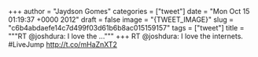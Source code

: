 
+++
author = "Jaydson Gomes"
categories = ["tweet"]
date = "Mon Oct 15 01:19:37 +0000 2012"
draft = false
image = "{TWEET_IMAGE}"
slug = "c6b4abdaefe14c7d499f03d61b6b8ac015159157"
tags = ["tweet"]
title = """RT @joshdura: I love the ..."""
+++
RT @joshdura: I love the internets. #LiveJump http://t.co/mHaZnXT2
